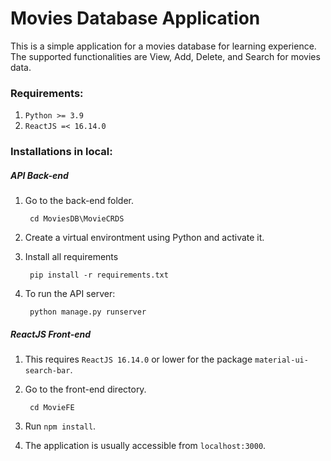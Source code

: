 # Movies Database Application

This is a simple application for a movies database for learning experience. The supported functionalities are View, Add, Delete, and Search for movies data.

### Requirements:

1. `Python >= 3.9`
2. `ReactJS =< 16.14.0`

### Installations in local:

##### API Back-end

1. Go to the back-end folder.

        cd MoviesDB\MovieCRDS

2. Create a virtual environtment using Python and activate it.
3. Install all requirements

        pip install -r requirements.txt

4. To run the API server:

        python manage.py runserver


##### ReactJS Front-end

1. This requires `ReactJS 16.14.0` or lower for the package `material-ui-search-bar`.
2. Go to the front-end directory.

        cd MovieFE

3. Run `npm install`.
4. The application is usually accessible from `localhost:3000`.
